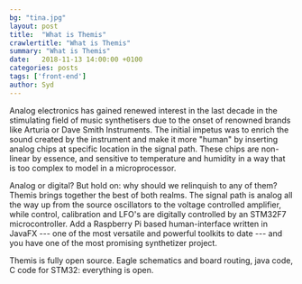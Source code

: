 ```yaml
---
bg: "tina.jpg"
layout: post
title:  "What is Themis"
crawlertitle: "What is Themis"
summary: "What is Themis"
date:   2018-11-13 14:00:00 +0100
categories: posts
tags: ['front-end']
author: Syd
---
```


Analog electronics has gained renewed interest in the last decade in the stimulating field of music synthetisers due to the onset of renowned brands like Arturia or Dave Smith Instruments. The initial impetus was to enrich the sound created by the instrument and make it more "human" by inserting analog chips at specific location in the signal path. These chips are non-linear by essence, and sensitive to temperature and humidity in a way that is too complex to model in a microprocessor.

Analog or digital? But hold on: why should we relinquish to any of them? Themis brings together the best of both realms. The signal path is analog all the way up from the source oscillators to the voltage controlled amplifier, while control, calibration and LFO's are digitally controlled by an STM32F7 microcontroller. Add a Raspberry Pi based human-interface written in JavaFX --- one of the most versatile and powerful toolkits to date --- and you have one of the most promising synthetizer project.

Themis is fully open source. Eagle schematics and board routing, java code, C code for STM32: everything is open. 
